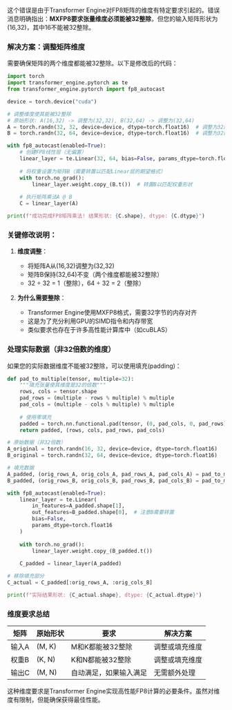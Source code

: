 这个错误是由于Transformer Engine对FP8矩阵的维度有特定要求引起的。错误消息明确指出：**MXFP8要求张量维度必须能被32整除**，但您的输入矩阵形状为(16,32)，其中16不能被32整除。

### 解决方案：调整矩阵维度

需要确保矩阵的两个维度都能被32整除。以下是修改后的代码：

```python
import torch
import transformer_engine.pytorch as te
from transformer_engine.pytorch import fp8_autocast

device = torch.device("cuda")

# 调整维度使其能被32整除
# 原始形状: A(16,32) -> 调整为(32,32), B(32,64) -> 调整为(32,64)
A = torch.randn(32, 32, device=device, dtype=torch.float16)  # 调整为32的倍数
B = torch.randn(32, 64, device=device, dtype=torch.float16)  # 调整为32的倍数

with fp8_autocast(enabled=True):
    # 创建FP8线性层（无偏置）
    linear_layer = te.Linear(32, 64, bias=False, params_dtype=torch.float16)
    
    # 将权重设置为矩阵B（需要转置以匹配Linear层的期望格式）
    with torch.no_grad():
        linear_layer.weight.copy_(B.t())  # 转置B以匹配权重形状
    
    # 执行矩阵乘法A @ B
    C = linear_layer(A)

print(f"成功完成FP8矩阵乘法! 结果形状: {C.shape}, dtype: {C.dtype}")
```

### 关键修改说明：

1. **维度调整**：
   - 将矩阵A从(16,32)调整为(32,32)
   - 矩阵B保持(32,64)不变（两个维度都能被32整除）
   - 32 ÷ 32 = 1（整除），64 ÷ 32 = 2（整除）

2. **为什么需要整除**：
   - Transformer Engine使用MXFP8格式，需要32字节的内存对齐
   - 这是为了充分利用GPU的SIMD指令和内存带宽
   - 类似要求也存在于许多高性能计算库中（如cuBLAS）

### 处理实际数据（非32倍数的维度）

如果您的实际数据维度不能被32整除，可以使用填充(padding)：

```python
def pad_to_multiple(tensor, multiple=32):
    """填充张量使其维度是32的倍数"""
    rows, cols = tensor.shape
    pad_rows = (multiple - rows % multiple) % multiple
    pad_cols = (multiple - cols % multiple) % multiple
    
    # 使用零填充
    padded = torch.nn.functional.pad(tensor, (0, pad_cols, 0, pad_rows))
    return padded, (rows, cols, pad_rows, pad_cols)

# 原始数据（非32倍数）
A_original = torch.randn(16, 32, device=device, dtype=torch.float16)
B_original = torch.randn(32, 64, device=device, dtype=torch.float16)

# 填充数据
A_padded, (orig_rows_A, orig_cols_A, pad_rows_A, pad_cols_A) = pad_to_multiple(A_original)
B_padded, (orig_rows_B, orig_cols_B, pad_rows_B, pad_cols_B) = pad_to_multiple(B_original)

with fp8_autocast(enabled=True):
    linear_layer = te.Linear(
        in_features=A_padded.shape[1], 
        out_features=B_padded.shape[0],  # 注意B需要转置
        bias=False,
        params_dtype=torch.float16
    )
    
    with torch.no_grad():
        linear_layer.weight.copy_(B_padded.t())
    
    C_padded = linear_layer(A_padded)

# 移除填充部分
C_actual = C_padded[:orig_rows_A, :orig_cols_B]

print(f"实际结果形状: {C_actual.shape}, dtype: {C_actual.dtype}")
```

### 维度要求总结

| 矩阵 | 原始形状 | 要求 | 解决方案 |
|------|----------|------|----------|
| 输入A | (M, K) | M和K都能被32整除 | 调整或填充维度 |
| 权重B | (K, N) | K和N都能被32整除 | 调整或填充维度 |
| 输出C | (M, N) | 自动满足，如果输入满足 | 无需额外处理 |

这种维度要求是Transformer Engine实现高性能FP8计算的必要条件。虽然对维度有限制，但能确保获得最佳性能。